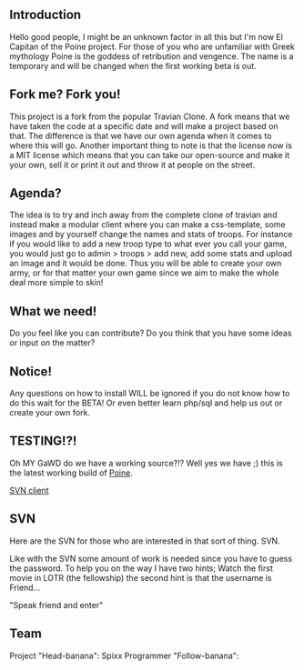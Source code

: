 ## Introduction ##
Hello good people, I might be an unknown factor in all this but I'm now El Capitan of the Poine project. For those of you who are unfamiliar with Greek mythology Poine is the goddess of retribution and vengence. The name is a temporary and will be changed when the first working beta is out.

## Fork me? Fork you! ##
This project is a fork from the popular Travian Clone. A fork means that we have taken the code at a specific date and will make a project based on that. The difference is that we have our own agenda when it comes to where this will go. Another important thing to note is that the license now is a MIT license which means that you can take our open-source and make it your own, sell it or print it out and throw it at people on the street.

## Agenda? ##
The idea is to try and inch away from the complete clone of travian and instead make a modular client where you can make a css-template, some images and by yourself change the names and stats of troops. For instance if you would like to add a new troop type to what ever you call your game, you would just go to admin > troops > add new, add some stats and upload an image and it would be done. Thus you will be able to create your own army, or for that matter your own game since we aim to make the whole deal more simple to skin!

## What we need! ##
Do you feel like you can contribute? Do you think that you have some ideas or input on the matter?

## Notice! ##
Any questions on how to install WILL be ignored if you do not know how to do this wait for the BETA! Or even better learn php/sql and help us out or create your own fork.

## TESTING!?! ##
Oh MY GaWD do we have a working source?!? Well yes we have ;) this is the latest working build of [Poine](http://testing.b-landia.net).

[SVN client](http://www.rapidsvn.org/download/release/0.12/)

## SVN ##
Here are the SVN for those who are interested in that sort of thing. SVN.

Like with the SVN some amount of work is needed since you have to guess the password. To help you on the way I have two hints; Watch the first movie in LOTR (the fellowship) the second hint is that the username is Friend...

"Speak friend and enter"

## Team ##
Project "Head-banana": Spixx
Programmer "Follow-banana":